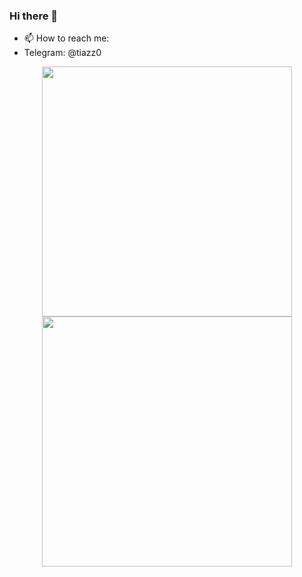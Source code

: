 ### Hi there 👋
- 📫 How to reach me:
- Telegram: @tiazz0
<detail>
<p align="center">
 <img src="https://wakatime.com/share/@3fa6f882-0c98-428d-8f0a-ae5cee0d04f6/df3c62a8-ac1f-4dd1-81b9-120701804d3a.svg" height="400" />
  <img src="https://wakatime.com/share/@3fa6f882-0c98-428d-8f0a-ae5cee0d04f6/356336d4-1bce-4c97-978c-a6cf6acacac3.svg" height="400" />
</p>
</detail>
<!--
**Tiazen/Tiazen** is a ✨ _special_ ✨ repository because its `README.md` (this file) appears on your GitHub profile.
- 🔭 I’m currently working on ...
- 🌱 I’m currently learning ...
- 👯 I’m looking to collaborate on ...
- 🤔 I’m looking for help with ...
- 💬 Ask me about ...
- 📫 How to reach me: ...
- 😄 Pronouns: ...
- ⚡ Fun fact: ...
-->
